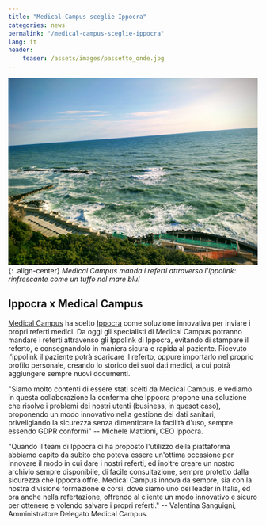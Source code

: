 ```yaml
---
title: "Medical Campus sceglie Ippocra"
categories: news
permalink: "/medical-campus-sceglie-ippocra"
lang: it
header:
    teaser: /assets/images/passetto_onde.jpg
---
```


![image-center](/assets/images/passetto_onde.jpg){: .align-center}
*Medical Campus manda i referti attraverso l'ippolink: rinfrescante come un tuffo nel 
mare blu!*

## Ippocra x Medical Campus

[Medical Campus](https://medicalcampus.it/) ha scelto [Ippocra](https://ippocra.com) come soluzione 
innovativa per inviare i propri referti medici. Da oggi gli specialisti di Medical Campus potranno 
mandare i referti attravenso gli Ippolink di Ippocra, evitando di stampare il referto, e consegnandolo
in maniera sicura e rapida al paziente. Ricevuto l'ippolink il paziente potrà scaricare il referto, oppure
importarlo nel proprio profilo personale, creando lo storico dei suoi dati medici, a cui potrà aggiungere 
sempre nuovi documenti.

"Siamo molto contenti di essere stati scelti da Medical Campus, e vediamo in questa collaborazione 
la conferma che Ippocra propone una soluzione che risolve i problemi dei nostri utenti (business, in quesot caso), 
proponendo un modo innovativo nella gestione dei dati sanitari, priveligiando la sicurezza senza dimenticare 
la facilità d'uso, sempre essendo GDPR conformi" -- Michele Mattioni, CEO Ippocra.

"Quando il team di Ippocra ci ha proposto l'utilizzo della piattaforma abbiamo capito da subito che poteva 
essere un'ottima occasione per innovare il modo in cui dare i nostri referti, ed inoltre creare un nostro 
archivio sempre disponibile, di facile consultazione, sempre protetto dalla sicurezza che Ippocra offre. 
Medical Campus innova da sempre, sia con la nostra divisione formazione e corsi, dove siamo uno dei leader 
in Italia, ed ora anche nella refertazione, offrendo al cliente un modo innovativo e sicuro per ottenere e volendo salvare 
i propri referti." -- Valentina Sanguigni, Amministratore Delegato Medical Campus.

